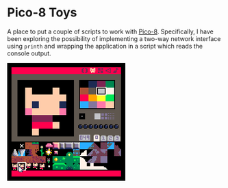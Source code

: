 # Pico-8 Toys

A place to put a couple of scripts to work with [Pico-8](http://www.lexaloffle.com/pico-8.php). Specifically, I have been exploring the possibility of implementing a two-way network interface using `printh` and wrapping the application in a script which reads the console output. 

![pico-8](pico8.gif "Pico-8")
